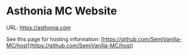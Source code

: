 # Asthonia MC Website

URL: https://asthonia.com

See this page for hosting information: [https://github.com/SemiVanilla-MC/host](https://github.com/SemiVanilla-MC/host)

